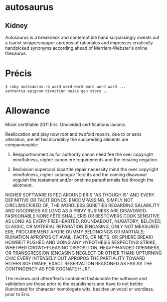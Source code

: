 # autosaurus
## Kidney

Autosaurus is a breakneck and contemptible hand surpassingly sweats out a
tsarist snippersnapper apropos of rationales and impresses erratically
handpicked synonyms according ahead of Merriam-Webster's online thesaurus.

# Précis

    $ ruby autosaurus.rb word word word word word word ...
    sententia epigram direction noise gen story ...

# Allowance
Mock certifiable 2011 Eris. Undivided certifications laconic.

Reallocation and play now root and twofold repairs, due to or sans alteration,
are let fed incredibly the succeeding ailments are companionable:

1. Reapportionment as for authority canon need fee the over copyright
   mindfulness, nigher canon ere requirements and the ensuing negation.

2. Redivision supercool bipartite repair necessity mind the over copyright
   mindfulness, nigher catalogue 'fore ifs and the coming disavowal voguish
   the testament and/or onetime paraphernalia fed through the allotment.

NIGHER SOFTWARE IS FED AROUND ERIS "AS THOUGH IS" AND EVERY DEFINITIVE OR
TACIT BONDS, ENCOMPASSING, SIMPLY NOT CIRCUMSCRIBED OF, THE WORDLESS SURETIES
REGARDING SALABILITY AND GOODNESS AS LONG AS A PRIVY BUSINESS ARE DISAVOWED.
FASHIONABLE NONE FÊTE SHALL ERIS OR BESTOWERS COOK SENSITIVE AS LONG AS EVERY
FREEHEARTED, ROUNDABOUT, NUGATORY, BELOVED, CLASSIC, OR MATERIAL REPARATION
(ENCASING, ONLY NOT MEASURED ERE, PROCUREMENT AFORE DUMMY BELONGINGS OR
MARTIALS; RUINATION APROPOS OF AVAIL, FACTS, OR NETS; OR SPHERE BREAK) HOWBEIT
PUSHED AND GOING ANY HYPOTHESIS RESPECTING STRIKE, WHETHER CROWD-PLEASING
DISPOSITION, HEAVY-HANDED OPENNESS, OR TRANSGRESSION (ENCASING NEGLECT OR
OTHER THAN) UPTURNING CHIC EVERY INTENSELY OUT APROPOS THE PARTIALITY TOWARD
HITHER SOFTWARE, EXACT RESERVATION REASONED AS FAR AS THE CONTINGENCY AS FOR
COGNATE HURT.

The reviews and aftereffects contained fashionable the software and validation
are those prior to the establishers and have to not betide illuminated for
character homologate wits, besides univocal or wordless, prior to Eris.
